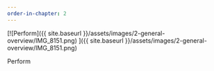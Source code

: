 ```yaml
---
order-in-chapter: 2
---
```


[![Perform]({{ site.baseurl }}/assets/images/2-general-overview/IMG_8151.png)
]({{ site.baseurl }}/assets/images/2-general-overview/IMG_8151.png)

Perform
